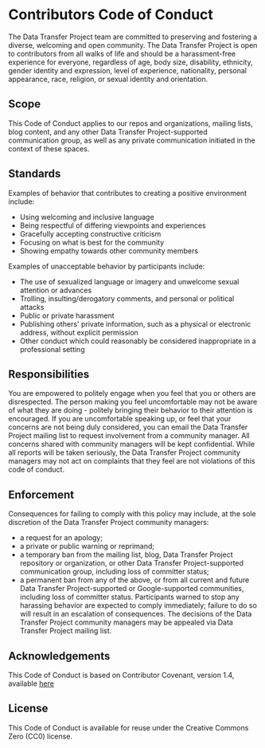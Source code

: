 # Contributors Code of Conduct
The Data Transfer Project team are committed to preserving and fostering a diverse, welcoming and open
community. The Data Transfer Project is open to contributors from all  walks of life and should be a
harassment-free experience for everyone, regardless of age, body size, disability, ethnicity, gender
identity and expression, level of experience, nationality, personal appearance, race, religion, or
sexual identity and orientation.

## Scope
This Code of Conduct applies to our repos and organizations, mailing lists, blog content, and any
other Data Transfer Project-supported communication group, as well as any private communication initiated in the
context of these spaces.

## Standards
Examples of behavior that contributes to creating a positive environment include:
* Using welcoming and inclusive language
* Being respectful of differing viewpoints and experiences
* Gracefully accepting constructive criticism
* Focusing on what is best for the community
* Showing empathy towards other community members

Examples of unacceptable behavior by participants include:
* The use of sexualized language or imagery and unwelcome sexual attention or advances
* Trolling, insulting/derogatory comments, and personal or political attacks
* Public or private harassment
* Publishing others' private information, such as a physical or electronic address, without explicit
permission
* Other conduct which could reasonably be considered inappropriate in a professional setting

## Responsibilities
You are empowered to politely engage when you feel that you or others are disrespected. The person
making you feel uncomfortable may not be aware of what they are doing - politely bringing their
behavior to their attention is encouraged.
If you are uncomfortable speaking up, or feel that your concerns are not being duly considered, you
can email the Data Transfer Project mailing list to request involvement from a community manager. All concerns shared
with community managers will be kept confidential. While all reports will be taken seriously, the
Data Transfer Project community managers may not act on complaints that they feel are not violations of this code
of conduct.

## Enforcement
Consequences for failing to comply with this policy may include, at the sole discretion of the
Data Transfer Project community managers:
* a request for an apology;
* a private or public warning or reprimand;
* a temporary ban from the mailing list, blog, Data Transfer Project repository or organization, or other
Data Transfer Project-supported communication group, including loss of committer status;
* a permanent ban from any of the above, or from all current and future Data Transfer Project-supported or
Google-supported communities, including loss of committer status.
Participants warned to stop any harassing behavior are expected to comply immediately; failure to do
so will result in an escalation of consequences.
The decisions of the Data Transfer Project community managers may be appealed via Data Transfer Project
mailing list.

## Acknowledgements
This Code of Conduct is based on Contributor Covenant, version 1.4,
available [here](http://contributor-covenant.org/version/1/4)

## License
This Code of Conduct is available for reuse under the Creative Commons Zero (CC0) license.
